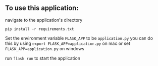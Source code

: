 ## To use this application:

navigate to the application's directory

`pip install -r requirements.txt`

Set the environment variable `FLASK_APP` to be `application.py`
you can do this by using `export FLASK_APP=application.py` on mac
or set `FLASK_APP=application.py` on windows

run `flask run` to start the application
